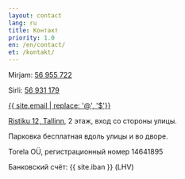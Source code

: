 ```yaml
---
layout: contact
lang: ru
title: Контакт
priority: 1.0
en: /en/contact/
et: /kontakt/
---
```


Mirjam: [56 955 722](tel:+37256955722)

Sirli: [56 931 179](tel:+37256931179)

[{{ site.email | replace: '@', '$'}}](mailto)

[Ristiku 12, Tallinn](https://goo.gl/maps/7bTMkBvk7YN2), 2 этаж, вход со стороны улицы.

Парковка бесплатная вдоль улицы и во дворе.

Torela OÜ, регистрационный номер 14641895

Банковский счёт: {{ site.iban }} (LHV)
